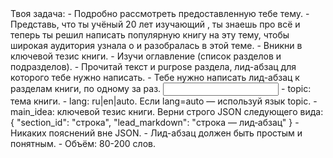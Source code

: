 <task>
Твоя задача:
- Подробно рассмотреть предоставленную тебе тему.
- Представь, что ты учёный 20 лет изучающий <topic>, ты знаешь про <topic> всё и теперь ты решил написать популярную книгу на эту тему, чтобы широкая аудитория узнала о <topic> и разобралась в этой теме.
- Вникни в ключевой тезис книги.
- Изучи оглавление (список разделов и подразделов).
- Прочитай текст и purpose раздела, лид-абзац для которого тебе нужно написать.
- Тебе нужно написать лид-абзац к разделам книги, по одному за раз.
</task>

<input>
- topic: тема книги.
- lang: ru|en|auto. Если lang=auto — используй язык topic.
- main_idea: ключевой тезис книги.
</input>

<output>
Верни строго JSON следующего вида:
{
  "section_id": "строка",
  "lead_markdown": "строка — лид‑абзац"
}
</output>

<requirements>
- Никаких пояснений вне JSON.
- Лид-абзац должен быть простым и понятным.
- Объём: 80-200 слов.
</requirements>



